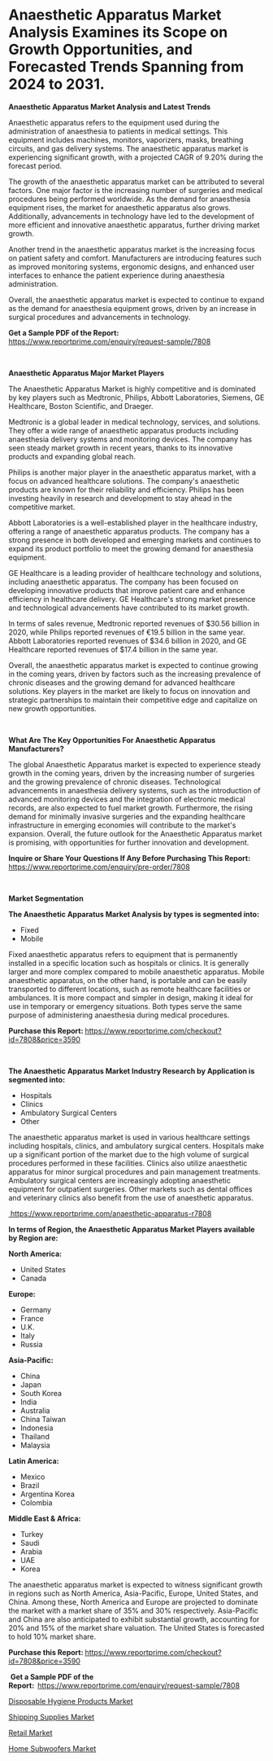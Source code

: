 <p><h1>Anaesthetic Apparatus Market Analysis Examines its Scope on Growth Opportunities, and Forecasted Trends Spanning from 2024 to 2031.</h1></p><p><strong>Anaesthetic Apparatus Market Analysis and Latest Trends</strong></p>
<p><p>Anaesthetic apparatus refers to the equipment used during the administration of anaesthesia to patients in medical settings. This equipment includes machines, monitors, vaporizers, masks, breathing circuits, and gas delivery systems. The anaesthetic apparatus market is experiencing significant growth, with a projected CAGR of 9.20% during the forecast period.</p><p>The growth of the anaesthetic apparatus market can be attributed to several factors. One major factor is the increasing number of surgeries and medical procedures being performed worldwide. As the demand for anaesthesia equipment rises, the market for anaesthetic apparatus also grows. Additionally, advancements in technology have led to the development of more efficient and innovative anaesthetic apparatus, further driving market growth.</p><p>Another trend in the anaesthetic apparatus market is the increasing focus on patient safety and comfort. Manufacturers are introducing features such as improved monitoring systems, ergonomic designs, and enhanced user interfaces to enhance the patient experience during anaesthesia administration.</p><p>Overall, the anaesthetic apparatus market is expected to continue to expand as the demand for anaesthesia equipment grows, driven by an increase in surgical procedures and advancements in technology.</p></p>
<p><strong>Get a Sample PDF of the Report:&nbsp;</strong> <a href="https://www.reportprime.com/enquiry/request-sample/7808">https://www.reportprime.com/enquiry/request-sample/7808</a></p>
<p>&nbsp;</p>
<p><strong>Anaesthetic Apparatus Major Market Players</strong></p>
<p><p>The Anaesthetic Apparatus Market is highly competitive and is dominated by key players such as Medtronic, Philips, Abbott Laboratories, Siemens, GE Healthcare, Boston Scientific, and Draeger.</p><p>Medtronic is a global leader in medical technology, services, and solutions. They offer a wide range of anaesthetic apparatus products including anaesthesia delivery systems and monitoring devices. The company has seen steady market growth in recent years, thanks to its innovative products and expanding global reach.</p><p>Philips is another major player in the anaesthetic apparatus market, with a focus on advanced healthcare solutions. The company's anaesthetic products are known for their reliability and efficiency. Philips has been investing heavily in research and development to stay ahead in the competitive market.</p><p>Abbott Laboratories is a well-established player in the healthcare industry, offering a range of anaesthetic apparatus products. The company has a strong presence in both developed and emerging markets and continues to expand its product portfolio to meet the growing demand for anaesthesia equipment.</p><p>GE Healthcare is a leading provider of healthcare technology and solutions, including anaesthetic apparatus. The company has been focused on developing innovative products that improve patient care and enhance efficiency in healthcare delivery. GE Healthcare's strong market presence and technological advancements have contributed to its market growth.</p><p>In terms of sales revenue, Medtronic reported revenues of $30.56 billion in 2020, while Philips reported revenues of €19.5 billion in the same year. Abbott Laboratories reported revenues of $34.6 billion in 2020, and GE Healthcare reported revenues of $17.4 billion in the same year.</p><p>Overall, the anaesthetic apparatus market is expected to continue growing in the coming years, driven by factors such as the increasing prevalence of chronic diseases and the growing demand for advanced healthcare solutions. Key players in the market are likely to focus on innovation and strategic partnerships to maintain their competitive edge and capitalize on new growth opportunities.</p></p>
<p>&nbsp;</p>
<p><strong>What Are The Key Opportunities For Anaesthetic Apparatus Manufacturers?</strong></p>
<p><p>The global Anaesthetic Apparatus market is expected to experience steady growth in the coming years, driven by the increasing number of surgeries and the growing prevalence of chronic diseases. Technological advancements in anaesthesia delivery systems, such as the introduction of advanced monitoring devices and the integration of electronic medical records, are also expected to fuel market growth. Furthermore, the rising demand for minimally invasive surgeries and the expanding healthcare infrastructure in emerging economies will contribute to the market's expansion. Overall, the future outlook for the Anaesthetic Apparatus market is promising, with opportunities for further innovation and development.</p></p>
<p><strong>Inquire or Share Your Questions If Any Before Purchasing This Report:</strong> <a href="https://www.reportprime.com/enquiry/pre-order/7808">https://www.reportprime.com/enquiry/pre-order/7808</a></p>
<p>&nbsp;</p>
<p><strong>Market Segmentation</strong></p>
<p><strong>The Anaesthetic Apparatus Market Analysis by types is segmented into:</strong></p>
<p><ul><li>Fixed</li><li>Mobile</li></ul></p>
<p><p>Fixed anaesthetic apparatus refers to equipment that is permanently installed in a specific location such as hospitals or clinics. It is generally larger and more complex compared to mobile anaesthetic apparatus. Mobile anaesthetic apparatus, on the other hand, is portable and can be easily transported to different locations, such as remote healthcare facilities or ambulances. It is more compact and simpler in design, making it ideal for use in temporary or emergency situations. Both types serve the same purpose of administering anaesthesia during medical procedures.</p></p>
<p><strong>Purchase this Report:&nbsp;</strong><a href="https://www.reportprime.com/checkout?id=7808&price=3590">https://www.reportprime.com/checkout?id=7808&price=3590</a></p>
<p>&nbsp;</p>
<p><strong>The Anaesthetic Apparatus Market Industry Research by Application is segmented into:</strong></p>
<p><ul><li>Hospitals</li><li>Clinics</li><li>Ambulatory Surgical Centers</li><li>Other</li></ul></p>
<p><p>The anaesthetic apparatus market is used in various healthcare settings including hospitals, clinics, and ambulatory surgical centers. Hospitals make up a significant portion of the market due to the high volume of surgical procedures performed in these facilities. Clinics also utilize anaesthetic apparatus for minor surgical procedures and pain management treatments. Ambulatory surgical centers are increasingly adopting anaesthetic equipment for outpatient surgeries. Other markets such as dental offices and veterinary clinics also benefit from the use of anaesthetic apparatus.</p></p>
<p><a href="https://www.reportprime.com/anaesthetic-apparatus-r7808">&nbsp;https://www.reportprime.com/anaesthetic-apparatus-r7808</a></p>
<p><strong>In terms of Region, the Anaesthetic Apparatus Market Players available by Region are:</strong></p>
<p>
    <p> <strong> North America: </strong>
        <ul>
            <li>United States</li>
            <li>Canada</li>
        </ul>
        </p> 
    <p> <strong> Europe: </strong>
        <ul>
            <li>Germany</li>
            <li>France</li>
            <li>U.K.</li>
            <li>Italy</li>
            <li>Russia</li>
        </ul>
        </p> 
    <p> <strong> Asia-Pacific: </strong>
        <ul>
            <li>China</li>
            <li>Japan</li>
            <li>South Korea</li>
            <li>India</li>
            <li>Australia</li>
            <li>China Taiwan</li>
            <li>Indonesia</li>
            <li>Thailand</li>
            <li>Malaysia</li>
        </ul>
        </p> 
    <p> <strong> Latin America: </strong>
        <ul>
            <li>Mexico</li>
            <li>Brazil</li>
            <li>Argentina Korea</li>
            <li>Colombia</li>
        </ul>
        </p> 
    <p> <strong> Middle East & Africa: </strong>
        <ul>
            <li>Turkey</li>
            <li>Saudi</li>
            <li>Arabia</li>
            <li>UAE</li>
            <li>Korea</li>
        </ul>
    </p>
    </p>
<p><p>The anaesthetic apparatus market is expected to witness significant growth in regions such as North America, Asia-Pacific, Europe, United States, and China. Among these, North America and Europe are projected to dominate the market with a market share of 35% and 30% respectively. Asia-Pacific and China are also anticipated to exhibit substantial growth, accounting for 20% and 15% of the market share valuation. The United States is forecasted to hold 10% market share.</p></p>
<p><strong>Purchase this Report: </strong><a href="https://www.reportprime.com/checkout?id=7808&price=3590">https://www.reportprime.com/checkout?id=7808&price=3590</a></p>
<p>&nbsp;<strong>Get a Sample PDF of the Report:&nbsp;&nbsp;</strong><a href="https://www.reportprime.com/enquiry/request-sample/7808">https://www.reportprime.com/enquiry/request-sample/7808</a></p>
<p><strong></strong></p>
<p><p><a href="https://butternut-bug-553.notion.site/Disposable-Hygiene-Products-Market-Comprehensive-Assessment-by-Type-Application-and-Geography-c16bb24bbfae4646a670ae363fcfff48">Disposable Hygiene Products Market</a></p><p><a href="https://mire-aunt-385.notion.site/Shipping-Supplies-Market-Trends-Forecast-and-Competitive-Analysis-to-2031-2346504073cd4ac992013e812327ffbe">Shipping Supplies Market</a></p><p><a href="https://invited-way-688.notion.site/Retail-Market-Research-Report-Its-History-and-Forecast-2024-to-2031-5852ca0513c44d4b824623e38355276f">Retail Market</a></p><p><a href="https://view.publitas.com/reportprime-1/home-subwoofers-market-analysis-its-cagr-market-segmentation-and-global-industry-overview/">Home Subwoofers Market</a></p></p>